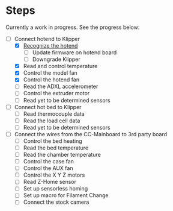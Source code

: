 # Steps

Currently a work in progress. See the progress below:

- [ ] Connect hotend to Klipper
    - [x] [Recognize the hotend](recognize-hotend.md)
        - [ ] Update firmware on hotend board
        - [ ] Downgrade Klipper
    - [x] Read and control temperature
    - [x] Control the model fan
    - [X] Control the hotend fan
    - [ ] Read the ADXL accelerometer
    - [ ] Control the extruder motor
    - [ ] Read yet to be determined sensors
- [ ] Connect hot bed to Klipper
    - [ ] Read thermocouple data
    - [ ] Read the load cell data
    - [ ] Read yet to be determined sensors
- [ ] Connect the wires from the CC-Mainboard to 3rd party board
    - [ ] Control the bed heating
    - [ ] Read the bed temperature
    - [ ] Read the chamber temperature
    - [ ] Control the case fan
    - [ ] Control the AUX fan
    - [ ] Control the X Y Z motors
    - [ ] Read Z-Home sensor
    - [ ] Set up sensorless homing
    - [ ] Set up macro for Filament Change
    - [ ] Connect the stock camera